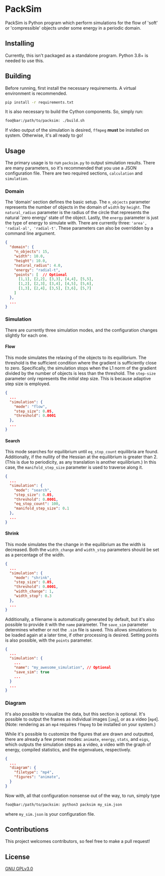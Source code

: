# PackSim

PackSim is Python program which perform simulations for the flow of 'soft' or 'compressible' objects under some energy in a periodic domain.


## Installing
Currently, this isn't packaged as a standalone program. Python 3.8+ is needed to use this.

## Building

Before running, first install the necessary requirements. A virtual environment is recommended.

```bash
pip install -r requirements.txt
```
It is also necessary to build the Cython components. So, simply run:

```bash
foo@bar:/path/to/packsim: ./build.sh
```
If video output of the simulation is desired, `ffmpeg` **must** be installed on system. Otherwise, it's all ready to go!

## Usage

The primary usage is to run `packsim.py` to output simulation results. There are many parameters, so it's recommended that you use a JSON configuration file. There are two required sections, `calculation` and `simulation`.

### Domain

The 'domain' section defines the basic setup. The `n_objects` parameter represents the number of objects in the domain of `width` by  `height`. The `natural_radius` parameter is the radius of the circle that represents the natural 'zero energy' state of the object. Lastly, the `energy` parameter is just the type of energy to simulate with. There are currently three: `'area', 'radial-al', 'radial-t'`. These parameters can also be overridden by a command line argument.



```json
{
  "domain": {
    "n_objects": 15,
    "width": 10.0,
    "height": 10.0,
    "natural_radius": 4.0,
    "energy": "radial-t",
    "points": [  // Optional
      [1,1], [2,2], [3,3], [4,4], [5,5],
      [1,2], [2,3], [3,4], [4,5], [5,6],
      [1,3], [2,4], [3,5], [3,6], [5,7]
    ]
  },
  ...
}
```

### Simulation

There are currently three simulation modes, and the configuration changes slightly for each one.


#### Flow
This mode simulates the relaxing of the objects to its equilibrium. The threshold is the sufficient condition where the gradient is sufficiently close to zero. Specifically, the simulation stops when the L1 norm of the gradient divided by the number of objects is less than the threshold. The `step-size` parameter only represents the *initial* step size. This is because adaptive step size is employed.

```json
{
  ...
  "simulation": {
    "mode": "flow",
    "step_size": 0.05,
    "threshold": 0.0001
  },
  ...
}
```

#### Search
This mode searches for equilibrium until `eq_stop_count` equilibria are found. Additionally, if the nullity of the Hessian at the equilibrium is greater than 2. (This is due to periodicity, as any translation is another equilibrium.) In this case, the `manifold_step_size` parameter is used to traverse along it.

```json
{
  ...
  "simulation": {
    "mode": "search",
    "step_size": 0.05,
    "threshold": 0.0001,
    "eq_stop_count": 100,
    "manifold_step_size": 0.1
  },
  ...
}
```

#### Shrink
This mode simulates the the change in the equilibrium as the width is decreased. Both the `width_change` and `width_stop` parameters should be set as a percentage of the width.
```json
{
  ...
  "simulation": {
    "mode": "shrink",
    "step_size": 0.05,
    "threshold": 0.0001,
    "width_change": 1,
    "width_stop": 0.3
  },
  ...
}
```

Additionally, a filename is automatically generated by default, but it's also possible to provide it with the `name` parameter. The `save_sim` parameter determines whether or not the `.sim` file is saved. This allows simulations to be loaded again at a later time, if other processing is desired. Setting points is also possible, with the `points` parameter.

```json
{
  ...
  "simulation": {
    ...
    "name": "my_awesome_simulation", // Optional
    "save_sim": true
    ...
  }
  ...
}
```

### Diagram
It's also possible to visualize the data, but this section is optional. It's possible to output the frames as individual images [`img`], or as a video [`mp4`]. (Note: rendering as an `mp4` requires `ffmpeg` to be installed on your system.)

While it's possible to customize the figures that are drawn and outputted, there are already a few preset modes: `animate`, `energy`, `stats`, and `eigs`, which outputs the simulation steps as a video, a video with the graph of energy, compiled statistics, and the eigenvalues, respectively.

```json
{
  ...
  "diagram": {
    "filetype": "mp4",
    "figures": "animate",
  }
}
```

Now with, all that configuration nonsense out of the way, to run, simply type
```bash
foo@bar:/path/to/packsim: python3 packsim my_sim.json
```
where `my_sim.json` is your configuration file.

## Contributions

This project welcomes contributors, so feel free to make a pull request!

## License
[GNU GPLv3.0](https://choosealicense.com/licenses/gpl-3.0/)